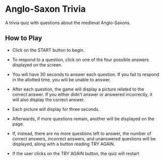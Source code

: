 # Anglo-Saxon Trivia

A trivia quiz with questions about the medieval Anglo-Saxons.

## How to Play

* Click on the START button to begin.

* To respond to a question, click on one of the four possible answers displayed on the screen.

* You will have 30 seconds to answer each question. If you fail to respond in the allotted time, you will be unable to answer.

* After each question, the game will display a picture related to the correct answer. If you either didn't answer or answered incorrectly, it will also display the correct answer.

* Each picture will display for three seconds.

* Afterwards, if more questions remain, another will be displayed on the page.

* If, instead, there are no more questions left to answer, the number of correct answers, incorrect answers, and unanswered questions will be displayed, along with a button reading TRY AGAIN.

* If the user clicks on the TRY AGAIN button, the quiz will restart
